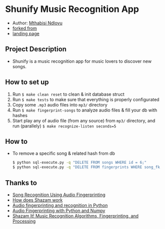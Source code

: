# Shunify Music Recognition App
- Author: [Mthabisi Ndlovu](https://github.com/blvck-root)
- [forked from](https://github.com/itspoma/audio-fingerprint-identifying-python)
- [landing page](https://blvck-root.github.io/shunify/)

## Project Description
- Shunify is a music recognition app for music lovers to discover new songs.

## How to set up 

1. Run `$ make clean reset` to clean & init database struct
2. Run `$ make tests` to make sure that everything is properly configurated
3. Copy some `.mp3` audio files into `mp3/` directory
4. Run `$ make fingerprint-songs` to analyze audio files & fill your db with hashes
5. Start play any of audio file (from any source) from `mp3/` directory, and run (parallely) `$ make recognize-listen seconds=5`

## How to
- To remove a specific song & related hash from db

  ```bash
  $ python sql-execute.py -q "DELETE FROM songs WHERE id = 6;"
  $ python sql-execute.py -q "DELETE FROM fingerprints WHERE song_fk = 6;"
  ```

## Thanks to
- [Song Recognition Using Audio Fingerprinting](https://hajim.rochester.edu/ece/sites/zduan/teaching/ece472/projects/2019/AudioFingerprinting.pdf)
- [How does Shazam work](http://coding-geek.com/how-shazam-works/)
- [Audio fingerprinting and recognition in Python](https://github.com/worldveil/dejavu)
- [Audio Fingerprinting with Python and Numpy](http://willdrevo.com/fingerprinting-and-audio-recognition-with-python/)
- [Shazam It! Music Recognition Algorithms, Fingerprinting, and Processing](https://www.toptal.com/algorithms/shazam-it-music-processing-fingerprinting-and-recognition)

